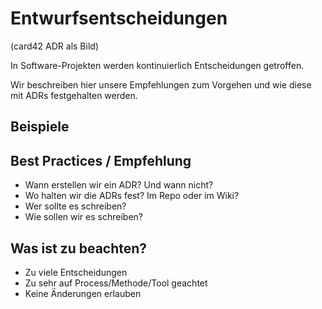 # Entwurfsentscheidungen

(card42 ADR als Bild)

In Software-Projekten werden kontinuierlich Entscheidungen getroffen.

Wir beschreiben hier unsere Empfehlungen zum Vorgehen und wie diese mit ADRs festgehalten werden.


## Beispiele


## Best Practices / Empfehlung

- Wann erstellen wir ein ADR? Und wann nicht?
- Wo halten wir die ADRs fest? Im Repo oder im Wiki?
- Wer sollte es schreiben?
- Wie sollen wir es schreiben?

## Was ist zu beachten?

- Zu viele Entscheidungen
- Zu sehr auf Process/Methode/Tool geachtet
- Keine Änderungen erlauben



